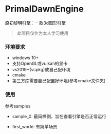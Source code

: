 # PrimalDawnEngine
原初黎明引擎：一款3d图形引擎
> 此项目仅作为本人学习使用

### 环境要求

- windows 10+
- 支持OpenGL或vulkan的显卡
- vs2019+(vcpkg)或自己配环境
- cmake
- 第三方库需要自己配置好环境(参考cmake文件夹)


### 使用
参考samples

- sample_0: 最简样例，旨在查看引擎是否正常运行

- first_world: 有简单场景

